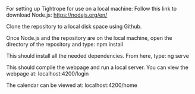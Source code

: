 For setting up Tightrope for use on a local machine:
    Follow this link to download Node.js: https://nodejs.org/en/

Clone the repository to a local disk space using Github.

Once Node.js and the repository are on the local machine, open the directory of the repository and type:
    npm install

This should install all the needed dependencies. From here, type:
    ng serve

This should compile the webpage and run a local server. You can view the webpage at:
    localhost:4200/login

The calendar can be viewed at:
    localhost:4200/home

